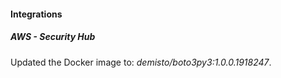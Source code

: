 
#### Integrations

##### AWS - Security Hub

Updated the Docker image to: *demisto/boto3py3:1.0.0.1918247*.
